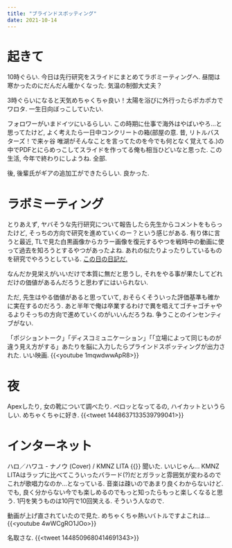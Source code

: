```yaml
---
title: "ブラインドスポッティング"
date: 2021-10-14
---
```


# 起きて
10時ぐらい. 今日は先行研究をスライドにまとめてラボミーティングへ. 昼間は寒かったのにだんだん暖かくなった. 気温の制御大丈夫？

3時ぐらいになると天気めちゃくちゃ良い！太陽を浴びに外行ったらポカポカでワロタ. 一生日向ぼっこしていたい.

フォロワーがいまドイツにいるらしい. この時期に仕事で海外はやばいやろ...と思ってたけど, よく考えたら一日中コンクリートの箱(部屋の意. 昔, リトルバスターズ！で来ヶ谷 唯湖がそんなことを言ってたのを今でも何となく覚えてる.)の中でPDFとにらめっこしてスライドを作ってる俺も相当ひどいなと思った. この生活, 今年で終わりにしようね. 全部.

後, 後輩氏がギアの追加工ができたらしい. 良かった.

# ラボミーティング
とりあえず, ヤバそうな先行研究について報告したら先生からコメントをもらったけど, そっちの方向で研究を進めていくのー？という感じがある. 有り体に言うと最近, TLで見た白黒画像からカラー画像を復元するやつを戦時中の動画に使って過去を知ろうとするやつがあったよね. あれの似たりよったりしているものを研究でやろうとしている. [この日の日記だ.](/post/2021-08-16)

なんだか見栄えがいいだけで本質に無だと思うし, それをやる事が果たしてどれだけの価値があるんだろうと思わずにはいられない.

ただ, 先生はやる価値があると思っていて, おそらくそういった評価基準も確かに実在するのだろう. あと半年で俺は卒業するわけで異を唱えてゴチャゴチャやるよりそっちの方向で進めていくのがいいんだろうね. 争うことのインセンティブがない.

「ポジショントーク」「ディスコミュニケーション」「「立場によって同じものが違う見え方がする」あたりを脳に入力したらプラインドスポッティングが出力された. いい映画.
{{<youtube 1mqwdwwApR8>}}

# 夜
Apexしたり, 女の靴について調べたり. ペロッとなってるの, ハイカットというらしい. めちゃくちゃに好き.
{{<tweet 1448637133539799041>}}
# インターネット
ハロ／ハワユ - ナノウ (Cover) / KMNZ LITA
{{<youtube AslflKDQH0A>}}
聞いた. いいじゃん... KMNZ LITAはラップに比べてこういったバラード(?)だとガラッと雰囲気が変わるのでこれが歌唱力なのか...となっている. 音楽は疎いのであまり良くわからないけど. でも, 良く分からない今でも楽しめるのでもっと知ったらもっと楽しくなると思う. 1円を笑うものは10円で10回笑える. そういう人なので.

動画が上げ直されていたので見た. めちゃくちゃ熱いバトルですよこれは...
{{<youtube 4wWCgRO1JOo>}}

名取さな.
{{<tweet 1448509680414691343>}}